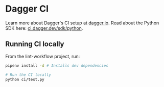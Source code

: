 # Dagger CI

Learn more about Dagger's CI setup at [dagger.io](https://dagger.io/).
Read about the Python SDK here: [ci.dagger.dev/sdk/python](https://dagger-io.readthedocs.io/en/latest/index.html).

## Running CI locally

From the lint-workflow project, run:

```bash
pipenv install -d # Installs dev dependencies

# Run the CI locally
python ci/test.py

```
